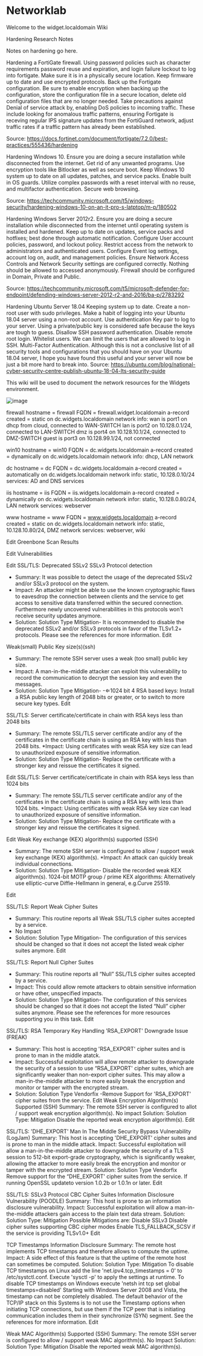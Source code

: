 # Networklab
Welcome to the widget.localdomain Wiki

Hardening Research Notes

Notes on hardening go here.

Hardening a FortiGate firewall.
Using password policies such as character requirements password reuse and expiration, and login failure lockout to log into fortigate. Make sure it is in a physically secure location. Keep firmware up to date and use encrypted protocols. Back up the Fortigate configuration. Be sure to enable encryption when backing up the configuration, store the configuration file in a secure location, delete old configuration files that are no longer needed. Take precautions against Denial of service attack by, enabling DoS policies to incoming traffic. These include looking for anomalous traffic patterns, ensuring Fortigate is receving regular IPS signature updates from the FortiGuard network, adjust traffic rates if a traffic pattern has already been established.

Source: https://docs.fortinet.com/document/fortigate/7.2.0/best-practices/555436/hardening

Hardening Windows 10.
Ensure you are doing a secure installation while disconnected from the internet. Get rid of any unwanted programs. Use encryption tools like Bitlocker as well as secure boot. Keep Windows 10 system up to date on all updates, patches, and service packs. Enable built in OS guards. Utilize complex passwords with a reset interval with no reuse, and multifactor authentication. Secure web browsing.

Source: https://techcommunity.microsoft.com/t5/windows-security/hardening-windows-10-on-an-it-pro-s-latptop/m-p/180502

Hardening Windows Server 2012r2.
Ensure you are doing a secure installation while disconnected from the internet until operating system is installed and hardened. Keep up to date on updates, service packs and hotfixes; best done through automatic notification. Configure User account policies, password, and lockout policy. Restrict access from the network to administrators and authenticated users. Configure Event log settings, account log on, audit, and management policies. Ensure Network Access Controls and Network Security settings are configured correctly. Nothing should be allowed to accessed anonymously. Firewall should be configured in Domain, Private and Public.

Source: https://techcommunity.microsoft.com/t5/microsoft-defender-for-endpoint/defending-windows-server-2012-r2-and-2016/ba-p/2783292

Hardening Ubuntu Server 18.04
Keeping system up to date. Create a non-root user with sudo privileges. Make a habit of logging into your Ubuntu 18.04 server using a non-root account. Use authentication Key pair to log to your server. Using a private/public key is considered safe because the keys are tough to guess. Disallow SSH password authentication. Disable remote root login. Whitelist users. We can limit the users that are allowed to log in SSH. Multi-Factor Authentication. Although this is not a conclusive list of all security tools and configurations that you should have on your Ubuntu 18.04 server, I hope you have found this useful and your server will now be just a bit more hard to break into.
Source: https://ubuntu.com/blog/national-cyber-security-centre-publish-ubuntu-18-04-lts-security-guide


This wiki will be used to document the network resources for the Widgets environment.

![image](https://github.com/NPotter44/Networklab/assets/144384452/e2e598d5-e29f-4619-a148-41dcebfc007d)


firewall
  hostname = firewall
  FQDN = firewall.widget.localdomain 
  a-record created = static on dc.widgets.localdomain
  network info:
    wan is port1 on dhcp from cloud, connected to WAN-SWITCH
    lan is port2 on 10.128.0.1/24, connected to LAN-SWITCH
    dmz is port4 on 10.128.10.1/24, connected to DMZ-SWITCH
    guest is port3 on 10.128.99.1/24, not connected

win10
  hostname = win10
  FQDN = dc.widgets.localdomain
  a-record created = dynamically on dc.widgets.localdomain
  network info: dhcp, LAN network

dc
  hostname = dc
  FQDN = dc.widgets.localdomain
  a-record created = automatically on dc.widgets.localdomain
  network info: static, 10.128.0.10/24
  services: AD and DNS services

iis
  hostname = iis
  FQDN = iis.widgets.localdomain
  a-record created = dynamically on dc.widgets.localdomain
  network infor: static, 10.128.0.80/24, LAN network
  services: webserver

www
  hostname = www
  FQDN = www.widgets.localdomain
  a-record created = static on dc.widgets.localdomain
  network info: static, 10.128.10.80/24, DMZ network
  services: webserver, wiki
 
Edit
Greenbone Scan Results

Edit
Vulnerabilities

Edit
SSL/TLS: Deprecated SSLv2 SSLv3 Protocol detection
* Summary: It was possible to detect the usage of the deprecated SSLv2 and/or SSLv3 protocol on the system.
* Impact: An attacker might be able to use the known cryptographic flaws to eavesdrop the connection between clients and the service to get access to sensitive data transferred within the secured connection. Furthermore newly uncovered vulnerabilities in this protocols won't receive security updates anymore.
* Solution: Solution Type Mitigation- It is recommended to disable the deprecated SSLv2 and/or SSLv3 protocols in favor of the TLSv1.2+ protocols. Please see the references for more information.
Edit

Weak(small) Public Key size(s)(ssh)
* Summary: The remote SSH server uses a weak (too small) public key size.
* Impact: A man-in-the-middle attacker can exploit this vulnerability to record the communication to decrypt the session key and even the messages.
* Solution: Solution Type Mitigation- -⇐1024 bit 4 RSA based keys: Install a RSA public key length of 2048 bits or greater, or to switch to more secure key types.
Edit

SSL/TLS: Server certificate/certificate in chain with RSA keys less than 2048 bits
* Summary: The remote SSL/TLS server certificate and/or any of the certificates in the certificate chain is using an RSA key with less than 2048 bits.
*Impact: Using certificates with weak RSA key size can lead to unauthorized exposure of sensitive information.
* Solution: Solution Type Mitigation- Replace the certificate with a stronger key and reissue the certificates it signed.

Edit
SSL/TLS: Server certificate/certificate in chain with RSA keys less than 1024 bits
* Summary: The remote SSL/TLS server certificate and/or any of the certificates in the certificate chain is using a RSA key with less than 1024 bits.
*Impact: Using certificates with weak RSA key size can lead to unauthorized exposure of sensitive information.
* Solution: Solution Type Mitigation- Replace the certificate with a stronger key and reissue the certificates it signed.

Edit
Weak Key exchange (KEX) algorithm(s) supported (SSH)
* Summary: The remote SSH server is configured to allow / support weak key exchange (KEX) algorithm(s).
*Impact: An attack can quickly break individual connections.
* Solution: Solution Type Mitigation- Disable the recorded weak KEX algorithm(s). 1024-bit MOTP group / prime KEX algorithms: Alternatively use elliptic-curve Diffie-Hellmann in general, e.g.Curve 25519.

Edit

SSL/TLS: Report Weak Cipher Suites
* Summary: This routine reports all Weak SSL/TLS cipher suites accepted by a service.
* No Impact
* Solution: Solution Type Mitigation- The configuration of this services should be changed so that it does not accept the listed weak cipher suites anymore.
Edit

SSL/TLS: Report Null Cipher Suites
* Summary: This routine reports all “Null” SSL/TLS cipher suites accepted by a service.
* Impact: This could allow remote attackers to obtain sensitive information or have other, unspecified impacts.
* Solution: Solution Type Mitigation- The configuration of this services should be changed so that it does not accept the listed “Null” cipher suites anymore.
Please see the references for more resources supporting you in this task.
Edit

SSL/TLS: RSA Temporary Key Handling 'RSA_EXPORT' Downgrade Issue (FREAK)
* Summary: This host is accepting 'RSA_EXPORT' cipher suites and is prone to man in the middle atatck.
* Impact: Successful exploitation will allow remote attacker to downgrade the security of a session to use “RSA_EXPORT' cipher suites, which are significantly weaker than non-export cipher suites. This may allow a man-in-the-middle attacker to more easily break the encryption and monitor or tamper with the encrypted stream.
* Solution: Solution Type Vendorfix -Remove Support for 'RSA_EXPORT' cipher suites from the service.
Edit
Weak Encryption Algorithm(s) Supported (SSH)
Summary: The remote SSH server is configured to allot / support weak encryption algorithm(s).
No impact
Solution: Solution Type: Mitigation
Disable the reported weak encryption algorithm(s).
Edit

SSL/TLS: 'DHE_EXPORT' Man In The Middle Security Bypass Vulnerability (LogJam)
Summary: This host is accepting 'DHE_EXPORT' cipher suites and is prone to man in the middle attack.
Impact: Successful exploitation will allow a man-in-the-middle attacker to downgrade the security of a TLS session to 512-bit export-grade cryptography, which is significantly weaker, allowing the attacker to more easily break the encryption and monitor or tamper with the encrypted stream.
Solution: Solution Type Vendorfix
Remove support for the “DHE_EXPORT' cipher suites from the service.
If running OpenSSL updateto version 1.0.2b or 1.0.1n or later.
Edit

SSL/TLS: SSLv3 Protocol CBC Cipher Suites Information Disclosure Vulnerability (POODLE)
Summary: This host is prone to an information disclosure vulnerability.
Impact: Successful exploitation will allow a man-in-the-middle attackers gain access to the plain text data stream.
Solution: Solution Type: Mitigation
Possible Mitigations are:
Disable SSLv3
Disable cipher suites supporting CBC cipher modes
Enable TLS_FALLBACK_SCSV if the service is providing TLSv1.0+
Edit

TCP Timestamps Information Disclosure
Summary: The remote host implements TCP timestamps and therefore allows to compute the uptime.
Impact: A side effect of this feature is that the uptime of the remote host can sometimes be computed.
Solution: Solution Type: Mitigation
To disable TCP timestamps on Linux add the line 'net.ipv4.tcp_timestamps = 0' to /etc/systctl.conf. Execute 'sysctl -p' to apply the settings at runtime.
To disable TCP timestamps on Windows execute 'netsh int tcp set global timestamps=disabled'
Starting with Windows Server 2008 and Vista, the timestamp can not be completely disabled.
The default behavior of the TCP/IP stack on this Systems is to not use the Timestamp options when initiating TCP connections, but use them if the TCP peer that is initiating communication includes them in their synchronize (SYN) segment.
See the references for more information.
Edit

Weak MAC Algorithm(s) Supported (SSH)
Summary: The remote SSH server is configured to allow / support weak MAC algorithm(s).
No Impact
Solution: Solution Type: Mitigation
Disable the reported weak MAC algorithm(s).

